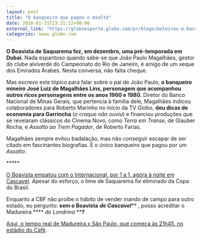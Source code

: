 ```yaml
---
layout: post
title: "O banqueiro que pagou o Asalto"
date: 2018-01-31T23:31:12+00:00
external_link: "https://globoesporte.globo.com/pr/blogs/boleiros-e-barangas/post/2018/01/31/o-banqueiro-que-pagou-o-assalto.ghtml"
categories: news globo.com
---
```

 
 
 

 
 
 
 

**O Boavista de Saquarema fez, em dezembro, uma pré-temporada em Dubai.** Nada espantoso quando sabe-se que João Paulo Magalhães, gestor do clube alviverde do Campeonato do Rio de Janeiro, é amigo de um xeque dos Emirados Árabes. Nesta conversa, não falta cheque.

 
 
 

Mas escrevo este tópico para falar sobre o pai de João Paulo, **o banqueiro mineiro José Luiz de Magalhães Lins, personagem que acompanhou outros ricos personagens entre os anos 1960 e 1980.** Diretor do Banco Nacional de Minas Gerais, que pertencia à família dele, Magalhães indicou colaboradores para Roberto Marinho no início da TV Globo, **deu dicas de economia para Garrincha** (_o craque não ouviu_) e financiou produções que se revelaram clássicos do Cinema Novo, como _Terra em Transe_, de Glauber Rocha, e _Assalto ao Trem Pagador_, de Roberto Farias.

 
 
 

Magalhães sempre evitou badalação, mas não conseguir escapar de ser citado em fascinantes biografias. É o único banqueiro que pagou por um _Assalto_.

 
 
 

\*\*\*\*\*

 
 
 

[O Boavista empatou com o Internacional, por 1 a 1, agora à noite em Cascavel](http://globoesporte.globo.com/rj/serra-lagos-norte/futebol/copa-do-brasil/jogo/31-01-2018/boavista-internacional/). Apesar do esforço, o time de Saquarema foi eliminado da Copa do Brasil.

 
 
 

Enquanto a CBF não proíbe o hábito de vender mando de campo para outro estado, eu pergunto: **sem o Boavista**  **_de Cascavel_**** , posso acreditar o Madureira **** _de Londrina_ ****?**

 
 
 
 

[Aqui, o tempo real de Madureira x São Paulo, que começa às 21h45, no estádio do Café](http://globoesporte.globo.com/rj/serra-lagos-norte/futebol/copa-do-brasil/jogo/31-01-2018/madureira-sao-paulo/).

 
 
 
